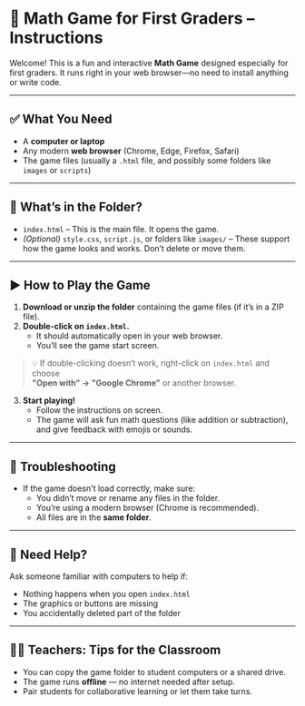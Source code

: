 # 📘 Math Game for First Graders – Instructions

Welcome! This is a fun and interactive **Math Game** designed especially for first graders. It runs right in your web browser—no need to install anything or write code.

---

## ✅ What You Need

- A **computer or laptop**
- Any modern **web browser** (Chrome, Edge, Firefox, Safari)
- The game files (usually a `.html` file, and possibly some folders like `images` or `scripts`)

---

## 📂 What’s in the Folder?

- `index.html` – This is the main file. It opens the game.
- *(Optional)* `style.css`, `script.js`, or folders like `images/` – These support how the game looks and works. Don’t delete or move them.

---

## ▶️ How to Play the Game

1. **Download or unzip the folder** containing the game files (if it’s in a ZIP file).
2. **Double-click on `index.html`.**
   - It should automatically open in your web browser.
   - You’ll see the game start screen.

> 💡 If double-clicking doesn’t work, right-click on `index.html` and choose  
> **"Open with" → "Google Chrome"** or another browser.

3. **Start playing!**
   - Follow the instructions on screen.
   - The game will ask fun math questions (like addition or subtraction), and give feedback with emojis or sounds.

---

## 🔄 Troubleshooting

- If the game doesn't load correctly, make sure:
  - You didn’t move or rename any files in the folder.
  - You’re using a modern browser (Chrome is recommended).
  - All files are in the **same folder**.

---

## 🙋 Need Help?

Ask someone familiar with computers to help if:
- Nothing happens when you open `index.html`
- The graphics or buttons are missing
- You accidentally deleted part of the folder

---

## 👩‍🏫 Teachers: Tips for the Classroom

- You can copy the game folder to student computers or a shared drive.
- The game runs **offline** — no internet needed after setup.
- Pair students for collaborative learning or let them take turns.
